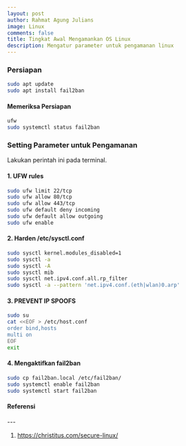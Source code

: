 ```yaml
---
layout: post
author: Rahmat Agung Julians
image: Linux
comments: false
title: Tingkat Awal Mengamankan OS Linux
description: Mengatur parameter untuk pengamanan linux
---
```


### Persiapan 
```bash
sudo apt update
sudo apt install fail2ban
```

#### Memeriksa Persiapan
```bash
ufw
sudo systemctl status fail2ban
```

### Setting Parameter untuk Pengamanan
Lakukan perintah ini pada terminal.

#### 1. UFW rules
```bash
sudo ufw limit 22/tcp  
sudo ufw allow 80/tcp  
sudo ufw allow 443/tcp  
sudo ufw default deny incoming  
sudo ufw default allow outgoing
sudo ufw enable
```
#### 2. Harden /etc/sysctl.conf
```bash
sudo sysctl kernel.modules_disabled=1
sudo sysctl -a
sudo sysctl -A
sudo sysctl mib
sudo sysctl net.ipv4.conf.all.rp_filter
sudo sysctl -a --pattern 'net.ipv4.conf.(eth|wlan)0.arp'
```

#### 3. PREVENT IP SPOOFS
```bash
sudo su
cat <<EOF > /etc/host.conf
order bind,hosts
multi on
EOF
exit
```

#### 4. Mengaktifkan fail2ban
```bash
sudo cp fail2ban.local /etc/fail2ban/
sudo systemctl enable fail2ban
sudo systemctl start fail2ban
```

<h4><b class="title-referensi">Referensi</b></h4> 
--- 
<ol class="referensi">
    <li>
        <a href="https://christitus.com/secure-linux/">https://christitus.com/secure-linux/</a>
    </li>
</ol>